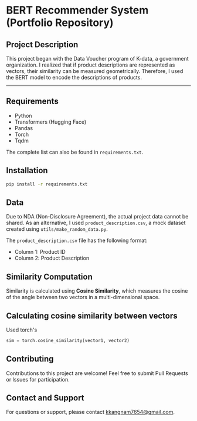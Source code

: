 # BERT Recommender System (Portfolio Repository)
## Project Description
This project began with the Data Voucher program of K-data, a government organization. I realized that if product descriptions are represented as vectors, their similarity can be measured geometrically. Therefore, I used the BERT model to encode the descriptions of products.

---
## Requirements
- Python
- Transformers (Hugging Face)
- Pandas
- Torch
- Tqdm

The complete list can also be found in `requirements.txt`.

## Installation
```bash
pip install -r requirements.txt
```

## Data
Due to NDA (Non-Disclosure Agreement), the actual project data cannot be shared. As an alternative, I used `product_description.csv`, a mock dataset created using `utils/make_random_data.py`.

The `product_description.csv` file has the following format:
* Column 1: Product ID
* Column 2: Product Description

## Similarity Computation
Similarity is calculated using **Cosine Similarity**, which measures the cosine of the angle between two vectors in a multi-dimensional space.

## Calculating cosine similarity between vectors
Used torch's
```python
sim = torch.cosine_similarity(vector1, vector2)
```

## Contributing
Contributions to this project are welcome! Feel free to submit Pull Requests or Issues for participation.

## Contact and Support
For questions or support, please contact kkangnam7654@gmail.com.

